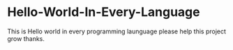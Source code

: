 # Hello-World-In-Every-Language
This is Hello world in every programming launguage please  help this project grow thanks.
